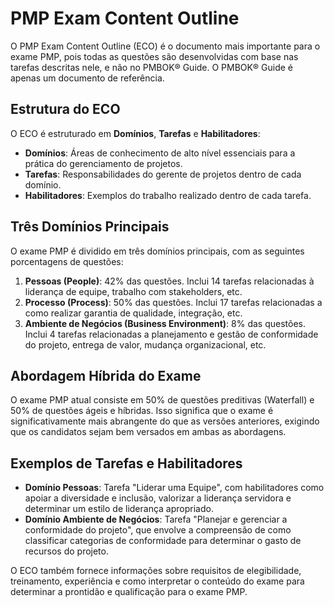 # PMP Exam Content Outline

O PMP Exam Content Outline (ECO) é o documento mais importante para o exame PMP, pois todas as questões são desenvolvidas com base nas tarefas descritas nele, e não no PMBOK® Guide. O PMBOK® Guide é apenas um documento de referência.

## Estrutura do ECO

O ECO é estruturado em **Domínios**, **Tarefas** e **Habilitadores**:

*   **Domínios**: Áreas de conhecimento de alto nível essenciais para a prática do gerenciamento de projetos.
*   **Tarefas**: Responsabilidades do gerente de projetos dentro de cada domínio.
*   **Habilitadores**: Exemplos do trabalho realizado dentro de cada tarefa.

## Três Domínios Principais

O exame PMP é dividido em três domínios principais, com as seguintes porcentagens de questões:

1.  **Pessoas (People)**: 42% das questões. Inclui 14 tarefas relacionadas à liderança de equipe, trabalho com stakeholders, etc.
2.  **Processo (Process)**: 50% das questões. Inclui 17 tarefas relacionadas a como realizar garantia de qualidade, integração, etc.
3.  **Ambiente de Negócios (Business Environment)**: 8% das questões. Inclui 4 tarefas relacionadas a planejamento e gestão de conformidade do projeto, entrega de valor, mudança organizacional, etc.

## Abordagem Híbrida do Exame

O exame PMP atual consiste em 50% de questões preditivas (Waterfall) e 50% de questões ágeis e híbridas. Isso significa que o exame é significativamente mais abrangente do que as versões anteriores, exigindo que os candidatos sejam bem versados em ambas as abordagens.

## Exemplos de Tarefas e Habilitadores

*   **Domínio Pessoas**: Tarefa "Liderar uma Equipe", com habilitadores como apoiar a diversidade e inclusão, valorizar a liderança servidora e determinar um estilo de liderança apropriado.
*   **Domínio Ambiente de Negócios**: Tarefa "Planejar e gerenciar a conformidade do projeto", que envolve a compreensão de como classificar categorias de conformidade para determinar o gasto de recursos do projeto.

O ECO também fornece informações sobre requisitos de elegibilidade, treinamento, experiência e como interpretar o conteúdo do exame para determinar a prontidão e qualificação para o exame PMP.
